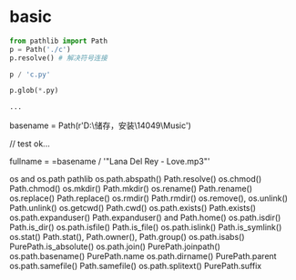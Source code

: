 # basic
```py
from pathlib import Path
p = Path('./c')
p.resolve() # 解决符号连接

p / 'c.py'

p.glob(*.py)

...
```


basename = Path(r'D:\储存，安装\14049\Music')



// test ok...

fullname = =basename /  '\"Lana Del Rey - Love.mp3\"'



os and os.path  pathlib
os.path.abspath()   Path.resolve()
os.chmod()  Path.chmod()
os.mkdir()  Path.mkdir()
os.rename() Path.rename()
os.replace()    Path.replace()
os.rmdir()  Path.rmdir()
os.remove(), os.unlink()    Path.unlink()
os.getcwd() Path.cwd()
os.path.exists()    Path.exists()
os.path.expanduser()    Path.expanduser() and Path.home()
os.path.isdir() Path.is_dir()
os.path.isfile()    Path.is_file()
os.path.islink()    Path.is_symlink()
os.stat()   Path.stat(), Path.owner(), Path.group()
os.path.isabs() PurePath.is_absolute()
os.path.join()  PurePath.joinpath()
os.path.basename()  PurePath.name
os.path.dirname()   PurePath.parent
os.path.samefile()  Path.samefile()
os.path.splitext()  PurePath.suffix